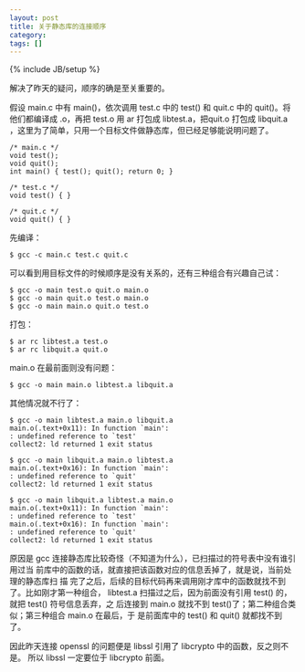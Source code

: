 ```yaml
---
layout: post
title: 关于静态库的连接顺序
category:
tags: []
---
```

{% include JB/setup %}

解决了昨天的疑问，顺序的确是至关重要的。

假设 main.c 中有 main()，依次调用 test.c 中的 test() 和 quit.c 中的 quit()。将
他们都编译成 .o，再把 test.o 用 ar 打包成 libtest.a，把quit.o 打包成 libquit.a
，这里为了简单，只用一个目标文件做静态库，但已经足够能说明问题了。

    /* main.c */
    void test();
    void quit();
    int main() { test(); quit(); return 0; }

    /* test.c */
    void test() { }

    /* quit.c */
    void quit() { }

先编译：

    $ gcc -c main.c test.c quit.c

可以看到用目标文件的时候顺序是没有关系的，还有三种组合有兴趣自己试：

    $ gcc -o main test.o quit.o main.o
    $ gcc -o main quit.o test.o main.o
    $ gcc -o main main.o quit.o test.o

打包：

    $ ar rc libtest.a test.o
    $ ar rc libquit.a quit.o

main.o 在最前面则没有问题：

    $ gcc -o main main.o libtest.a libquit.a

其他情况就不行了：

    $ gcc -o main libtest.a main.o libquit.a
    main.o(.text+0x11): In function `main':
    : undefined reference to `test'
    collect2: ld returned 1 exit status

    $ gcc -o main libquit.a main.o libtest.a
    main.o(.text+0x16): In function `main':
    : undefined reference to `quit'
    collect2: ld returned 1 exit status

    $ gcc -o main libquit.a libtest.a main.o
    main.o(.text+0x11): In function `main':
    : undefined reference to `test'
    main.o(.text+0x16): In function `main':
    : undefined reference to `quit'
    collect2: ld returned 1 exit status

原因是 gcc 连接静态库比较奇怪（不知道为什么），已扫描过的符号表中没有谁引用过当
前库中的函数的话，就直接把该函数对应的信息丢掉了，就是说，当前处理的静态库扫 描
完了之后，后续的目标代码再来调用刚才库中的函数就找不到了。比如刚才第一种组合，
libtest.a 扫描过之后，因为前面没有引用 test() 的，就把 test() 符号信息丢弃，之
后连接到 main.o 就找不到 test()了；第二种组合类似；第三种组合 main.o 在最后，于
是前面库中的 test() 和 quit() 就都找不到了。

因此昨天连接 openssl 的问题便是 libssl 引用了 libcrypto 中的函数，反之则不是。
所以 libssl 一定要位于 libcrypto 前面。
